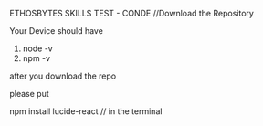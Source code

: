 ETHOSBYTES SKILLS TEST - CONDE
//Download the Repository

Your Device should have 
1. node -v
2. npm -v

after you download the repo

please put 

npm install lucide-react // in the terminal
